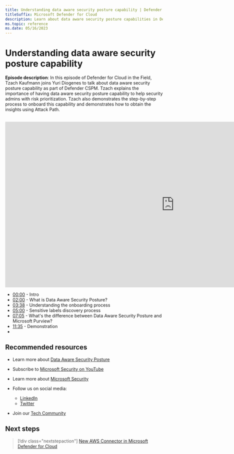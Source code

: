 ```yaml
---
title: Understanding data aware security posture capability | Defender for Cloud in the field 
titleSuffix: Microsoft Defender for Cloud
description: Learn about data aware security posture capabilities in Defender CSPM
ms.topic: reference
ms.date: 05/16/2023
---
```


# Understanding data aware security posture capability

**Episode description**: In this episode of Defender for Cloud in the Field, Tzach Kaufmann joins Yuri Diogenes to talk about data aware security posture capability as part of Defender CSPM. Tzach explains the importance of having data aware security posture capability to help security admins with risk prioritization. Tzach also demonstrates the step-by-step process to onboard this capability and demonstrates how to obtain the insights using Attack Path.
<br>
<br>
<iframe src="https://aka.ms/docs/player?id=dd11ab78-d945-4727-a4e4-cf19eb1922f2" width="1080" height="530" allowFullScreen="true" frameBorder="0"></iframe>

- [00:00](/shows/mdc-in-the-field/data-aware-security-posture#time=00m00s) - Intro
- [02:00](/shows/mdc-in-the-field/data-aware-security-posture#time=02m00s) - What is Data Aware Security Posture?
- [03:38](/shows/mdc-in-the-field/data-aware-security-posture#time=03m38s) - Understanding the onboarding process
- [05:00](/shows/mdc-in-the-field/data-aware-security-posture#time=05m00s) - Sensitive labels discovery process
- [07:05](/shows/mdc-in-the-field/data-aware-security-posture#time=07m05s) - What's the difference between Data Aware Security Posture and Microsoft Purview?
- [11:35](/shows/mdc-in-the-field/data-aware-security-posture#time=11m35s) - Demonstration
- 
## Recommended resources
  - Learn more about  [Data Aware Security Posture](concept-data-security-posture.md) 
  - Subscribe to [Microsoft Security on YouTube](https://www.youtube.com/playlist?list=PL3ZTgFEc7LysiX4PfHhdJPR7S8mGO14YS)
  - Learn more about [Microsoft Security](https://msft.it/6002T9HQY)

- Follow us on social media:

     - [LinkedIn](https://www.youtube.com/redirect?event=video_description&redir_token=QUFFLUhqbFk5TXZuQld2NlpBRV9BQlJqMktYSm95WWhCZ3xBQ3Jtc0tsQU13MkNPWGNFZzVuem5zc05wcnp0VGxybHprVTkwS2todWw0b0VCWUl4a2ZKYVktNGM1TVFHTXpmajVLcjRKX0cwVFNJaDlzTld4MnhyenBuUGRCVmdoYzRZTjFmYXRTVlhpZGc4MHhoa3N6ZDhFMA&q=https%3A%2F%2Fwww.linkedin.com%2Fshowcase%2Fmicrosoft-security%2F)
     - [Twitter](https://twitter.com/msftsecurity)

- Join our [Tech Community](https://aka.ms/SecurityTechCommunity)

## Next steps

> [!div class="nextstepaction"]
> [New AWS Connector in Microsoft Defender for Cloud](episode-one.md)
